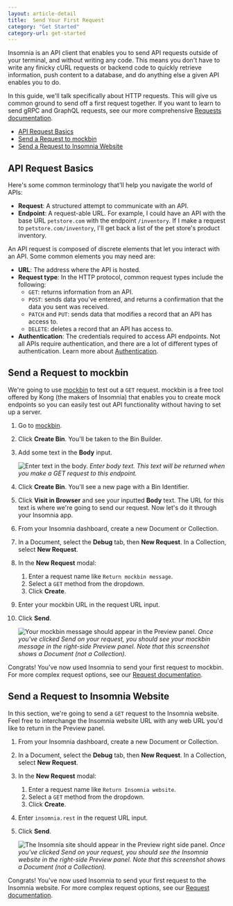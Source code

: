 ```yaml
---
layout: article-detail
title:  Send Your First Request
category: "Get Started"
category-url: get-started
---
```


Insomnia is an API client that enables you to send API requests outside of your terminal, and without writing any code. This means you don't have to write any finicky cURL requests or backend code to quickly retrieve information, push content to a database, and do anything else a given API enables you to do.

In this guide, we'll talk specifically about HTTP requests. This will give us common ground to send off a first request together. If you want to learn to send gRPC and GraphQL requests, see our more comprehensive [Requests documentation](/insomnia/requests).

- [API Request Basics](#api-request-basics)
- [Send a Request to mockbin](#send-a-request-to-mockbin)
- [Send a Request to Insomnia Website](#send-a-request-to-insomnia-website)

## API Request Basics

Here's some common terminology that'll help you navigate the world of APIs:

* **Request**: A structured attempt to communicate with an API.
* **Endpoint**: A request-able URL. For example, I could have an API with the base URL `petstore.com` with the endpoint `/inventory`. If I make a request to `petstore.com/inventory`, I'll get back a list of the pet store's product inventory.

An API request is composed of discrete elements that let you interact with an API. Some common elements you may need are:

* **URL**: The address where the API is hosted.
* **Request type**: In the HTTP protocol, common request types include the following:
  * `GET`: returns information from an API.
  * `POST`: sends data you've entered, and returns a confirmation that the data you sent was received.
  * `PATCH` and `PUT`: sends data that modifies a record that an API has access to.
  * `DELETE`: deletes a record that an API has access to.
* **Authentication**: The credentials required to access API endpoints. Not all APIs require authentication, and there are a lot of different types of authentication. Learn more about [Authentication](/insomnia/authentication/).

## Send a Request to mockbin

We're going to use [mockbin](https://mockbin.org/) to test out a `GET` request. mockbin is a free tool offered by Kong (the makers of Insomnia) that enables you to create mock endpoints so you can easily test out API functionality without having to set up a server.

1. Go to [mockbin](https://mockbin.org/).
1. Click **Create Bin**. You'll be taken to the Bin Builder.
1. Add some text in the **Body** input.

   ![Enter text in the body.](/assets/images/mockbin-body-input.png)
   _Enter body text. This text will be returned when you make a GET request to this endpoint._

1. Click **Create Bin**. You'll see a new page with a Bin Identifier.
1. Click **Visit in Browser** and see your inputted **Body** text. The URL for this text is where we're going to send our request. Now let's do it through your Insomnia app.
1. From your Insomnia dashboard, create a new Document or Collection.
1. In a Document, select the **Debug** tab, then **New Request**. In a Collection, select **New Request**.
1. In the **New Request** modal:
   1. Enter a request name like `Return mockbin message`.
   1. Select a `GET` method from the dropdown.
   1. Click **Create**.
1. Enter your mockbin URL in the request URL input.
1. Click **Send**.

   ![Your mockbin message should appear in the Preview panel.](/assets/images/mockbin-return.png)
   _Once you've clicked Send on your request, you should see your mockbin message in the right-side Preview panel. Note that this screenshot shows a Document (not a Collection)._

Congrats! You've now used Insomnia to send your first request to mockbin. For more complex request options, see our [Request documentation](/insomnia/requests).

## Send a Request to Insomnia Website

In this section, we're going to send a `GET` request to the Insomnia website. Feel free to interchange the Insomnia website URL with any web URL you'd like to return in the Preview panel.

1. From your Insomnia dashboard, create a new Document or Collection.
1. In a Document, select the **Debug** tab, then **New Request**. In a Collection, select **New Request**.
1. In the **New Request** modal:
   1. Enter a request name like `Return Insomnia website`.
   1. Select a `GET` method from the dropdown.
   1. Click **Create**.
1. Enter `insomnia.rest` in the request URL input.
1. Click **Send**.

    ![The Insomnia site should appear in the Preview right side panel.](/assets/images/request-insomnia-site.png)
    _Once you've clicked Send on your request, you should see the Insomnia website in the right-side Preview panel. Note that this screenshot shows a Document (not a Collection)._

Congrats! You've now used Insomnia to send your first request to the Insomnia website. For more complex request options, see our [Request documentation](/insomnia/requests).
